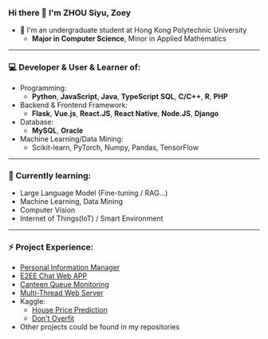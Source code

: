 ### Hi there 👋 I'm ZHOU Siyu, Zoey

- 👀 I'm an undergraduate student at Hong Kong Polytechnic University
  - **Major in Computer Science**, Minor in Applied Mathematics
---
### 💻 Developer & User & Learner of:
- Programming: 
  - **Python**, **JavaScript**, **Java**, **TypeScript** **SQL**, **C/C++**, **R**, **PHP**
- Backend & Frontend Framework: 
  - **Flask**, **Vue.js**, **React.JS**, **React Native**, **Node.JS**, **Django**
- Database: 
  - **MySQL**, **Oracle**
- Machine Learning/Data Mining:
  - Scikit-learn, PyTorch, Numpy, Pandas, TensorFlow
---
### 🌱 Currently learning:
- Large Language Model (Fine-tuning / RAG...)
- Machine Learning, Data Mining
- Computer Vision
- Internet of Things(IoT) / Smart Environment
---
### ⚡ Project Experience:
- [Personal Information Manager](https://github.com/Ives-li/PIM)
- [E2EE Chat Web APP](https://github.com/zoezhousy/E2EE_Chat_Web_APP)
- [Canteen Queue Monitoring](https://github.com/zoezhousy/Canteen_Queue_Monitoring)
- [Multi-Thread Web Server](https://github.com/zoezhousy/COMP2322_Multi-Thread_Web_Server)
- Kaggle:
  - [House Price Prediction](https://github.com/zoezhousy/Kaggle_House_Price_Prediction)
  - [Don't Overfit](https://github.com/zoezhousy/COMP4432_Kaggle_Dont_Overfit_II)
- Other projects could be found in my repositories


<!--
**zoezhousy/zoezhousy** is a ✨ _special_ ✨ repository because its `README.md` (this file) appears on your GitHub profile.

Here are some ideas to get you started:

- 🔭 I’m currently working on ...
- 🌱 I’m currently learning ...
- 👯 I’m looking to collaborate on ...
- 🤔 I’m looking for help with ...
- 💬 Ask me about ...
- 📫 How to reach me: ...
- 😄 Pronouns: ...
- ⚡ Fun fact: ...
-->
<!--
[![Top Langs](https://github-readme-stats.vercel.app/api/top-langs/?username=zoezhousy&show_icons=true&layout=compact&hide_title=true)](https://github.com/Cyebukayire)
-->
<!--
<p>&nbsp;<img align="center" src="https://github-readme-stats.vercel.app/api?username=zoezhousy&show_icons=true&locale=en" alt="zoezhousy" /></p>
-->

